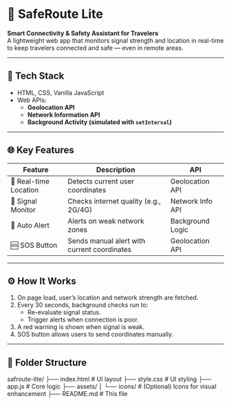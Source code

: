 # 📍 SafeRoute Lite

**Smart Connectivity & Safety Assistant for Travelers**  
A lightweight web app that monitors signal strength and location in real-time to keep travelers connected and safe — even in remote areas.

---

## 🔧 Tech Stack
- HTML, CSS, Vanilla JavaScript
- Web APIs:  
  - **Geolocation API**  
  - **Network Information API**  
  - **Background Activity (simulated with `setInterval`)**

---

## 🌐 Key Features

| Feature | Description | API |
|--------|-------------|-----|
| 📍 Real-time Location | Detects current user coordinates | Geolocation API |
| 📶 Signal Monitor | Checks internet quality (e.g., 2G/4G) | Network Info API |
| 🚨 Auto Alert | Alerts on weak network zones | Background Logic |
| 🆘 SOS Button | Sends manual alert with current coordinates | Geolocation API |

---

## ⚙️ How It Works

1. On page load, user’s location and network strength are fetched.
2. Every 30 seconds, background checks run to:
   - Re-evaluate signal status.
   - Trigger alerts when connection is poor.
3. A red warning is shown when signal is weak.
4. SOS button allows users to send coordinates manually.

---

## 📁 Folder Structure

safroute-lite/
├── index.html # UI layout
├── style.css # UI styling
├── app.js # Core logic
├── assets/
│ └── icons/ # (Optional) Icons for visual enhancement
├── README.md # This file